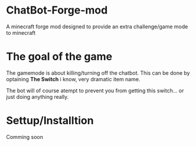 # ChatBot-Forge-mod
A minecraft forge mod designed to provide an extra challenge/game mode to minecraft

# The goal of the game
The gamemode is about killing/turning off the chatbot. This can be done by optaining **The Switch** i know, very dramatic item name.

The bot will of course atempt to prevent you from getting this switch... or just doing anything really.

# Settup/Installtion
Comming soon
